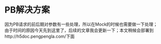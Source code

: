 # PB解决方案

因为PB请求的前后期对参数有一些处理，所以在Mock的时候也需要做一下处理；由于时间的原因今天先到这里了，后续的文章我会更新一下；本文稍候会部署到http://h5doc.pengpengla.com/下面

